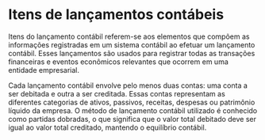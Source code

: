 # Itens de lançamentos contábeis

Itens do lançamento contábil referem-se aos elementos que compõem as informações registradas em um sistema contábil ao efetuar um lançamento contábil. Esses lançamentos são usados para registrar todas as transações financeiras e eventos econômicos relevantes que ocorrem em uma entidade empresarial.

Cada lançamento contábil envolve pelo menos duas contas: uma conta a ser debitada e outra a ser creditada. Essas contas representam as diferentes categorias de ativos, passivos, receitas, despesas ou patrimônio líquido da empresa. O método de lançamento contábil utilizado é conhecido como partidas dobradas, o que significa que o valor total debitado deve ser igual ao valor total creditado, mantendo o equilíbrio contábil.